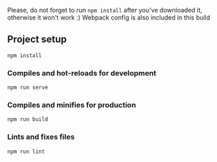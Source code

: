Please, do not forget to run ```npm install``` after you've downloaded it, otherwise it won't work :) Webpack config is also included in this build

## Project setup
```
npm install
```

### Compiles and hot-reloads for development
```
npm run serve
```

### Compiles and minifies for production
```
npm run build
```

### Lints and fixes files
```
npm run lint
```